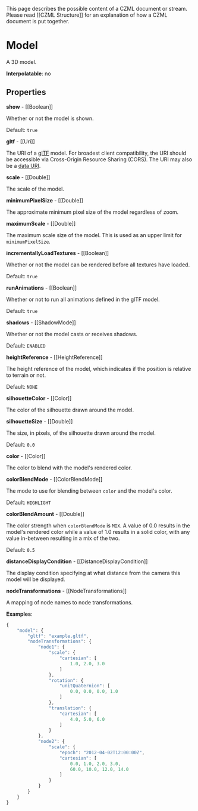 This page describes the possible content of a CZML document or stream.  Please read [[CZML Structure]] for an explanation of how a CZML document is put together.

# Model

A 3D model.

**Interpolatable**: no

## Properties

**show** - [[Boolean]]

Whether or not the model is shown.

Default: `true`


**gltf** - [[Uri]]

The URI of a <a href="https://github.com/KhronosGroup/glTF">glTF</a> model.  For broadest client compatibility, the URI should be accessible via Cross-Origin Resource Sharing (CORS).  The URI may also be a <a href="https://developer.mozilla.org/en/data_URIs">data URI</a>.


**scale** - [[Double]]

The scale of the model.


**minimumPixelSize** - [[Double]]

The approximate minimum pixel size of the model regardless of zoom.


**maximumScale** - [[Double]]

The maximum scale size of the model. This is used as an upper limit for `minimumPixelSize`.


**incrementallyLoadTextures** - [[Boolean]]

Whether or not the model can be rendered before all textures have loaded.

Default: `true`


**runAnimations** - [[Boolean]]

Whether or not to run all animations defined in the glTF model.

Default: `true`


**shadows** - [[ShadowMode]]

Whether or not the model casts or receives shadows.

Default: `ENABLED`


**heightReference** - [[HeightReference]]

The height reference of the model, which indicates if the position is relative to terrain or not.

Default: `NONE`


**silhouetteColor** - [[Color]]

The color of the silhouette drawn around the model.


**silhouetteSize** - [[Double]]

The size, in pixels, of the silhouette drawn around the model.

Default: `0.0`


**color** - [[Color]]

The color to blend with the model's rendered color.


**colorBlendMode** - [[ColorBlendMode]]

The mode to use for blending between `color` and the model's color.

Default: `HIGHLIGHT`


**colorBlendAmount** - [[Double]]

The color strength when `colorBlendMode` is `MIX`. A value of 0.0 results in the model's rendered color while a value of 1.0 results in a solid color, with any value in-between resulting in a mix of the two.

Default: `0.5`


**distanceDisplayCondition** - [[DistanceDisplayCondition]]

The display condition specifying at what distance from the camera this model will be displayed.


**nodeTransformations** - [[NodeTransformations]]

A mapping of node names to node transformations.

**Examples**:

```javascript
{
    "model": {
        "gltf": "example.gltf",
        "nodeTransformations": {
            "node1": {
                "scale": {
                    "cartesian": [
                        1.0, 2.0, 3.0
                    ]
                },
                "rotation": {
                    "unitQuaternion": [
                        0.0, 0.0, 0.0, 1.0
                    ]
                },
                "translation": {
                    "cartesian": [
                        4.0, 5.0, 6.0
                    ]
                }
            },
            "node2": {
                "scale": {
                    "epoch": "2012-04-02T12:00:00Z",
                    "cartesian": [
                        0.0, 1.0, 2.0, 3.0,
                        60.0, 10.0, 12.0, 14.0
                    ]
                }
            }
        }
    }
}
```


